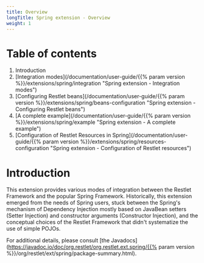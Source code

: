 ```yaml
---
title: Overview
longTitle: Spring extension - Overview
weight: 1
---
```

# Table of contents

1.  Introduction
2.  [Integration modes](/documentation/user-guide/{{% param version %}}/extensions/spring/integration "Spring extension - Integration modes")
3.  [Configuring Restlet beans](/documentation/user-guide/{{% param version %}}/extensions/spring/beans-configuration "Spring extension - Configuring Restlet beans")
4.  [A complete example](/documentation/user-guide/{{% param version %}}/extensions/spring/example "Spring extension - A complete example")
5.  [Configuration of Restlet Resources in Spring](/documentation/user-guide/{{% param version %}}/extensions/spring/resources-configuration "Spring extension - Configuration of Restlet resources")

# Introduction

This extension provides various modes of integration between the Restlet
Framework and the popular Spring Framework. Historically, this extension
emerged from the needs of Spring users, stuck between the Spring's
mechanism of Dependency Injection mostly based on JavaBean setters
(Setter Injection) and constructor arguments (Constructor Injection),
and the conceptual choices of the Restlet Framework that didn't
systematize the use of simple POJOs. 

For additional details, please consult [the
Javadocs](https://javadoc.io/doc/org.restlet/org.restlet.ext.spring/{{% param version %}}/org/restlet/ext/spring/package-summary.html).
